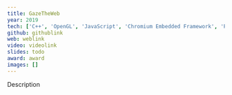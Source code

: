 ```yaml
---
title: GazeTheWeb
year: 2019
tech: ['C++', 'OpenGL', 'JavaScript', 'Chromium Embedded Framework', 'PortAudio', 'Firebase']
github: githublink
web: weblink
video: videolink
slides: todo
award: award
images: []
---
```


Description